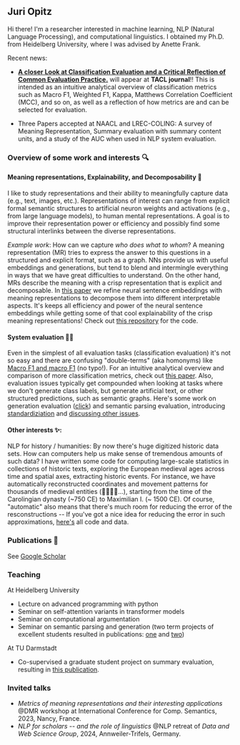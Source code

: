 ## Juri Opitz

Hi there! I'm a researcher interested in machine learning, NLP (Natural Language Processing), and computational linguistics. I obtained my Ph.D. from Heidelberg University, where I was advised by Anette Frank.

Recent news:

- **[A closer Look at Classification Evaluation and a Critical Reflection of Common Evaluation Practice.](https://arxiv.org/abs/2404.16958)** will appear at **TACL journal**!! This is intended as an intuitive analytical overview of classification metrics such as Macro F1, Weighted F1, Kappa, Matthews Correlation Coefficient (MCC), and so on, as well as a reflection of how metrics are and can be selected for evaluation. 
  
- Three Papers accepted at NAACL and LREC-COLING: A survey of Meaning Representation, Summary evaluation with summary content units, and a study of the AUC when used in NLP system evaluation.

### Overview of some work and interests 🔍

#### Meaning representations, Explainability, and Decomposability 🧐

I like to study representations and their ability to meaningfully capture data (e.g., text, images, etc.). Representations of interest can range from explicit formal semantic structures to artificial neuron weights and activations (e.g., from large language models), to human mental representations. A goal is to improve their representation power or efficiency and possibly find some structural interlinks between the diverse representations. 

*Example work*: How can we capture *who does what to whom*? A meaning representation (MR) tries to express the answer to this questions in a structured and explicit format, such as a graph. NNs provide us with useful embeddings and generations, but tend to blend and intermingle everything in ways that we have great difficulties to understand. On the other hand, MRs describe the meaning with a crisp representation that is explicit and decomposable. In [this paper](https://arxiv.org/abs/2206.07023) we refine neural sentence embeddings with meaning representations to decompose them into different interpretable aspects. It's keeps all efficiency and power of the neural sentence embeddings while getting some of that cool explainability of the crisp meaning representations! Check out [this repository](https://github.com/flipz357/S3BERT) for the code.

#### System evaluation 😵‍💫

Even in the simplest of all evaluation tasks (classification evaluation) it's not so easy and there are confusing "double-terms" (aka homonyms) like [Macro F1 and macro F1](https://arxiv.org/abs/1911.03347) (no typo!). For an intuitive analytical overview and comparison of more classification metrics, check out [this paper](https://arxiv.org/abs/2404.16958). Also, evaluation issues typically get compounded when looking at tasks where we don't generate class labels, but generate artificial text, or other structured predictions, such as semantic graphs. Here's some work on generation evaluation ([click](https://arxiv.org/abs/2305.16819)) and semantic parsing evaluation, introducing [standardiziation](https://arxiv.org/abs/2305.06993) and [discussing other issues](https://arxiv.org/abs/2210.06461).

#### Other interests ✨:

NLP for history / humanities: By now there's huge digitized historic data sets. How can computers help us make sense of tremendous amounts of such data? I have written some code for computing large-scale statistics in collections of historic texts, exploring the European medieval ages across time and spatial axes, extracting historic events. For instance, we have automatically reconstructed coordinates and movement patterns for thousands of medieval entities (🤴👸🧑‍🌾...), starting from the time of the Carolingian dynasty (~750 CE) to Maximilian I. (~ 1500 CE). Of course, "automatic" also means that there's much room for reducing the error of the resconstructions -- If you've got a nice idea for reducing the error in such approximations, [here's](https://github.com/flipz357/regesta-imperii-to-semgis) all code and data.

### Publications 📜

See [Google Scholar](https://scholar.google.de/citations?user=DzxugZIAAAAJ&hl=de)

### Teaching

At Heidelberg University

- Lecture on advanced programming with python
- Seminar on self-attention variants in transformer models
- Seminar on computational argumentation
- Seminar on semantic parsing and generation (two term projects of excellent students resulted in publications: [one](https://arxiv.org/abs/2106.04565) and [two](https://arxiv.org/abs/2203.13226))

At TU Darmstadt

- Co-supervised a graduate student project on summary evaluation, resulting in [this publication](https://arxiv.org/abs/2404.01701).

### Invited talks

- *Metrics of meaning representations and their interesting applications* @DMR workshop at International Conference for Comp. Semantics, 2023, Nancy, France.
- *NLP for scholars -- and the role of linguistics* @NLP retreat of *Data and Web Science Group*, 2024, Annweiler-Trifels, Germany.


